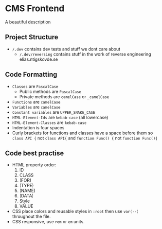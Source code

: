# CMS Frontend

A beautiful description


## Project Structure
- `/.dev` contains dev tests and stuff we dont care about
    - `/.dev/reversing` contains stuff in the work of reverse engineering elias.ntigskovde.se

## Code Formatting
- `Classes` are `PascalCase`
    - Public methods are `PascalCase`
    - Private methods are `camelCase` or `_camelCase` 
- `Functions` are `camelCase`
- `Variables` are `camelCase`
- `Constant variables` are `UPPER_SNAKE_CASE`
- `HTML-Element-Ids` are `kebab-case` (all lowercase)
- `HTML-Element-Classes` are `kebab-case`
- Indentation is four spaces
- Curly brackets for functions and classes have a space before them so `class API {` not `class API{` and `function Func() {` not `function Func(){`

## Code best practise
- HTML property order:
    1. ID
    2. CLASS
    3. (FOR)
    4. (TYPE)
    5. (NAME)
    6. (DATA)
    7. Style
    8. VALUE
- CSS place colors and reusable styles in `:root` then use `var(--)` throughout the file.
- CSS responsive, use `rem` or `em` units.